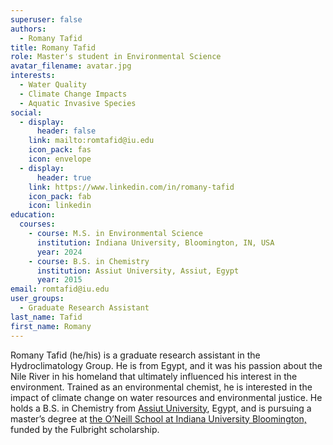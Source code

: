 ```yaml
---
superuser: false
authors:
  - Romany Tafid
title: Romany Tafid
role: Master's student in Environmental Science
avatar_filename: avatar.jpg
interests:
  - Water Quality
  - Climate Change Impacts
  - Aquatic Invasive Species
social:
  - display:
      header: false
    link: mailto:romtafid@iu.edu
    icon_pack: fas
    icon: envelope
  - display:
      header: true
    link: https://www.linkedin.com/in/romany-tafid
    icon_pack: fab
    icon: linkedin
education:
  courses:
    - course: M.S. in Environmental Science
      institution: Indiana University, Bloomington, IN, USA
      year: 2024
    - course: B.S. in Chemistry
      institution: Assiut University, Assiut, Egypt
      year: 2015
email: romtafid@iu.edu
user_groups:
  - Graduate Research Assistant
last_name: Tafid
first_name: Romany
---
```

Romany Tafid (he/his) is a graduate research assistant in the Hydroclimatology Group. He is from Egypt, and it was his passion about the Nile River in his homeland that ultimately influenced his interest in the environment. Trained as an environmental chemist, he is interested in the impact of climate change on water resources and environmental justice. He holds a B.S. in Chemistry from [Assiut University](https://www.aun.edu.eg/main/), Egypt, and is pursuing a master’s degree at [the O’Neill School at Indiana University Bloomington,](https://oneill.indiana.edu/index.html) funded by the Fulbright scholarship.